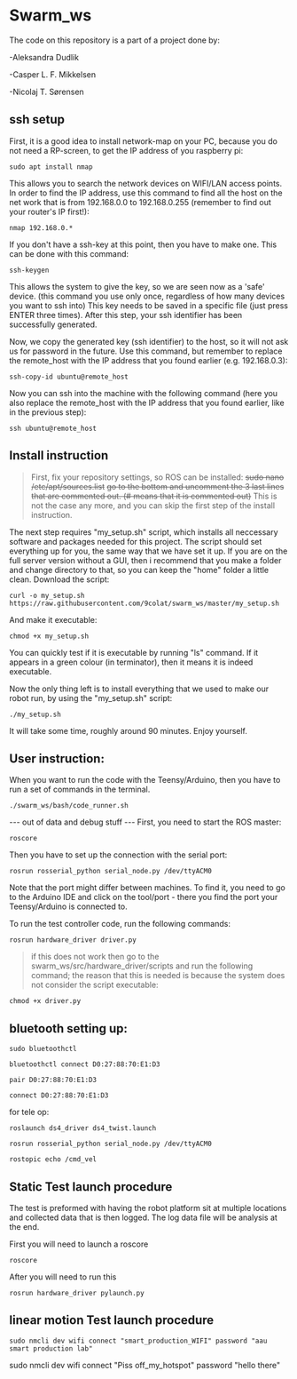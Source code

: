 # Swarm_ws
The code on this repository is a part of a project done by:

-Aleksandra Dudlik

-Casper L. F. Mikkelsen

-Nicolaj T. Sørensen

## ssh setup

First, it is a good idea to install network-map on your PC, because you do not need a RP-screen, to get the IP address of you raspberry pi:
```
sudo apt install nmap
```
This allows you to search the network devices on WIFI/LAN access points.
In order to find the IP address, use this command to find all the host on the net work that is from 192.168.0.0 to 192.168.0.255 (remember to find out your router's IP first!):
```
nmap 192.168.0.*
```
If you don't have a ssh-key at this point, then you have to make one. This can be done with this command:
```
ssh-keygen
```
This allows the system to give the key, so we are seen now as a 'safe' device.
(this command you use only once, regardless of how many devices you want to ssh into)
This key needs to be saved in a specific file (just press ENTER three times). After this step, your ssh identifier has been successfully generated.

Now, we copy the generated key (ssh identifier) to the host, so it will not ask us for password in the future. Use this command, but remember to replace the remote_host with the IP address that you found earlier (e.g. 192.168.0.3):
```
ssh-copy-id ubuntu@remote_host
```

Now you can ssh into the machine with the following command (here you also replace the remote_host with the IP address that you found earlier, like in the previous step):
```
ssh ubuntu@remote_host
```

## Install instruction
> First, fix your repository settings, so ROS can be installed:
> ~~sudo nano /etc/apt/sources.list~~
> ~~go to the bottom and uncomment the 3 last lines that are commented out. (# means that it is commented out)~~
> This is not the case any more, and you can skip the first step of the install instruction.

The next step requires "my_setup.sh" script, which installs all neccessary software and packages needed for this project. The script should set everything up for you, the same way that we have set it up. If you are on the full server version without a GUI, then i recommend that you make a folder and change directory to that, so you can keep the "home" folder a little clean.
Download the script:
```
curl -o my_setup.sh https://raw.githubusercontent.com/9colat/swarm_ws/master/my_setup.sh
```
And make it executable:
```
chmod +x my_setup.sh
```
You can quickly test if it is executable by running "ls" command. If it appears in a green colour (in terminator), then it means it is indeed executable.

Now the only thing left is to install everything that we used to make our robot run, by using the "my_setup.sh" script:

```
./my_setup.sh
```

It will take some time, roughly around 90 minutes. Enjoy yourself.

## User instruction:

When you want to run the code with the Teensy/Arduino, then you have to run a set of commands in the terminal.

```
./swarm_ws/bash/code_runner.sh
```




--- out of data and debug stuff ---
First, you need to start the ROS master:
```
roscore
```
Then you have to set up the connection with the serial port:
```
rosrun rosserial_python serial_node.py /dev/ttyACM0
```
Note that the port might differ between machines. To find it, you need to go to the Arduino IDE and click on the tool/port - there you find the port your Teensy/Arduino is connected to.  

To run the test controller code, run the following commands:
```
rosrun hardware_driver driver.py
```
>if this does not work then go to the swarm_ws/src/hardware_driver/scripts and run the following command; the reason that this is needed is because the system does not consider the script executable:
```
chmod +x driver.py
```

## bluetooth setting up:

```
sudo bluetoothctl
```

```
bluetoothctl connect D0:27:88:70:E1:D3
```

```
pair D0:27:88:70:E1:D3
```

```
connect D0:27:88:70:E1:D3
```


for tele op:
```
roslaunch ds4_driver ds4_twist.launch
```
```
rosrun rosserial_python serial_node.py /dev/ttyACM0
```
```
rostopic echo /cmd_vel
```


## Static Test launch procedure
The test is preformed with having the robot platform sit at multiple locations and collected data that is then logged. The log data file will be analysis at the end.


First you will need to launch a roscore
```
roscore
```
After you will need to run this
```
rosrun hardware_driver pylaunch.py
```
## linear motion Test launch procedure
```
sudo nmcli dev wifi connect "smart_production_WIFI" password "aau smart production lab"
```
sudo nmcli dev wifi connect "Piss off_my_hotspot" password "hello there"
